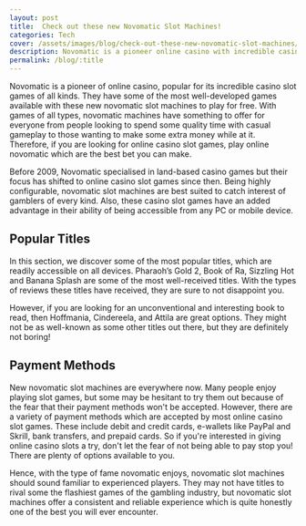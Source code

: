 ```yaml
---
layout: post
title:  Check out these new Novomatic Slot Machines!
categories: Tech
cover: /assets/images/blog/check-out-these-new-novomatic-slot-machines/0.jpg
description: Novomatic is a pioneer online casino with incredible casino slot games of all kinds. They have some of the most fun games available to play for free.
permalink: /blog/:title
---
```


Novomatic is a pioneer of online casino, popular for its incredible casino slot games of all kinds. They have some of the most well-developed games available with these new novomatic slot machines to play for free. With games of all types, novomatic machines have something to offer for everyone from people looking to spend some quality time with casual gameplay to those wanting to make some extra money while at it. Therefore, if you are looking for online casino slot games, play online novomatic which are the best bet you can make.

Before 2009, Novomatic specialised in land-based casino games but their focus has shifted to online casino slot games since then. Being highly configurable, novomatic slot machines are best suited to catch interest of gamblers of every kind. Also, these casino slot games have an added advantage in their ability of being accessible from any PC or mobile device.

## Popular Titles

In this section, we discover some of the most popular titles, which are readily accessible on all devices. Pharaoh’s Gold 2, Book of Ra, Sizzling Hot and Banana Splash are some of the most well-received titles. With the types of reviews these titles have received, they are sure to not disappoint you.

However, if you are looking for an unconventional and interesting book to read, then Hoffmania, Cindereela, and Attila are great options. They might not be as well-known as some other titles out there, but they are definitely not boring!

## Payment Methods

New novomatic slot machines are everywhere now. Many people enjoy playing slot games, but some may be hesitant to try them out because of the fear that their payment methods won't be accepted. However, there are a variety of payment methods which are accepted by most online casino slot games. These include debit and credit cards, e-wallets like PayPal and Skrill, bank transfers, and prepaid cards. So if you're interested in giving online casino slots a try, don't let the fear of not being able to pay stop you! There are plenty of options available to you.

Hence, with the type of fame novomatic enjoys, novomatic slot machines should sound familiar to experienced players. They may not have titles to rival some the flashiest games of the gambling industry, but novomatic slot machines offer a consistent and reliable experience which is quite honestly one of the best you will ever encounter.
